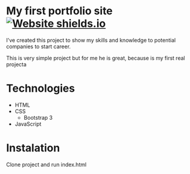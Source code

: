 # My first portfolio site [![Website shields.io](https://img.shields.io/website-up-down-green-red/http/shields.io.svg)](https://usunjevaric.github.io/v1/)


I've created this project to show my skills and knowledge to potential companies to start career.

This is very simple project but for me he is great, because is my first real projecta

# Technologies
  - HTML
  - CSS
    - Bootstrap 3
  - JavaScript

# Instalation
Clone project and run index.html
